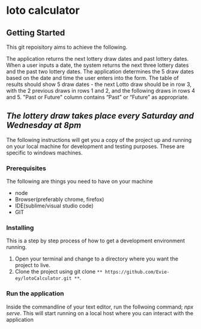 # loto calculator
## Getting Started

This git repoisitory aims to achieve the following.

The application returns the next lottery draw dates and past lottery dates.
When a user inputs a date, the system returns the next three lottery dates and the past two lottery dates.
The application determines the 5 draw dates based on the date and time the user enters into the form.
The table of results should show 5 draw dates - the next Lotto draw should be in row 3, with the 2 previous draws in rows 1 and 2, and the
following draws in rows 4 and 5.
"Past or Future" column contains “Past” or “Future” as appropriate.
## *The lottery draw takes place every Saturday and Wednesday at 8pm*


The following instructions will get you a copy of the project up and running on your local machine for development and testing purposes. These are specific to windows machines.

### Prerequisites

The following are things you need to have on your machine
* node
* Browser(preferably chrome, firefox)
* IDE(sublime/visual studio code)
* GIT

### Installing
This is a step by step process of how to get a development environment running.
1. Open your terminal and change to a directory where you want the project to live.
2. Clone the project using git clone `** https://github.com/Evie-ey/lotoCalculator.git **`.

### Run the application
Inside the commandline of your text editor, run the follwoing command;
*npx serve*.
This will start running on a local host where you can interact with the application

